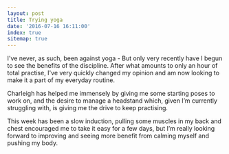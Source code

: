 ```yaml
---
layout: post
title: Trying yoga
date: '2016-07-16 16:11:00'
index: true
sitemap: true
---
```


I've never, as such, been against yoga - But only very recently have I begun to see the benefits of the discipline. After what amounts to only an hour of total practise, I've very quickly changed my opinion and am now looking to make it a part of my everyday routine.

Charleigh has helped me immensely by giving me some starting poses to work on, and the desire to manage a headstand which, given I’m currently struggling with, is giving me the drive to keep practising.

This week has been a slow induction, pulling some muscles in my back and chest encouraged me to take it easy for a few days, but I’m really looking forward to improving and seeing more benefit from calming myself and pushing my body.

